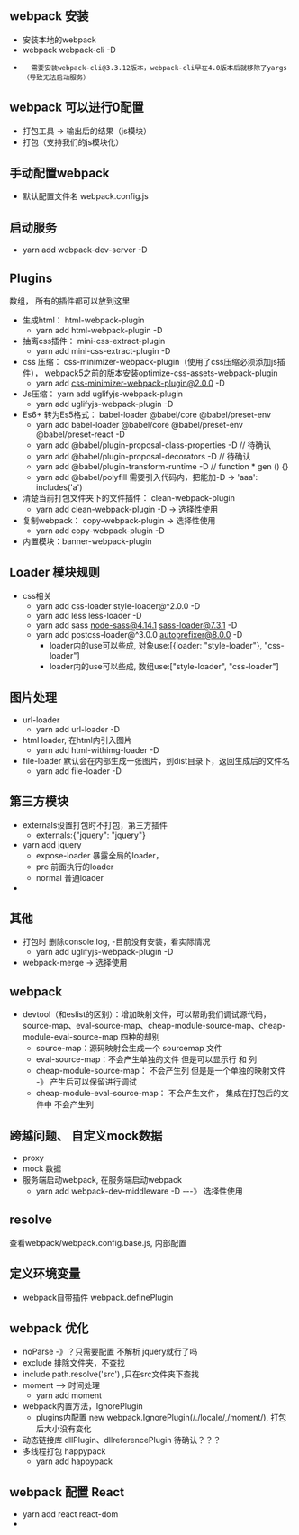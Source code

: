 ## webpack 安装
-   安装本地的webpack
-   webpack webpack-cli -D
-       需要安装webpack-cli@3.3.12版本，webpack-cli早在4.0版本后就移除了yargs（导致无法启动服务）

## webpack 可以进行0配置
-   打包工具 -> 输出后的结果（js模块）
-   打包（支持我们的js模块化）

## 手动配置webpack
-   默认配置文件名 webpack.config.js

##  启动服务
-   yarn add webpack-dev-server -D

## Plugins
数组， 所有的插件都可以放到这里
-   生成html： html-webpack-plugin
    -   yarn add html-webpack-plugin -D
-   抽离css插件： mini-css-extract-plugin
    -   yarn add mini-css-extract-plugin -D
-   css 压缩： css-minimizer-webpack-plugin（使用了css压缩必须添加js插件）， webpack5之前的版本安装optimize-css-assets-webpack-plugin
    -   yarn add css-minimizer-webpack-plugin@2.0.0 -D
-   Js压缩： yarn add uglifyjs-webpack-plugin
    -   yarn add uglifyjs-webpack-plugin -D
-   Es6+ 转为Es5格式： babel-loader @babel/core @babel/preset-env
    -   yarn add babel-loader @babel/core @babel/preset-env @babel/preset-react -D
    -   yarn add @babel/plugin-proposal-class-properties -D // 待确认
    -   yarn add @babel/plugin-proposal-decorators -D // 待确认
    -   yarn add @babel/plugin-transform-runtime -D  // function * gen () {}
    -   yarn add @babel/polyfill  需要引入代码内，把能加-D -> 'aaa': includes('a')
-   清楚当前打包文件夹下的文件插件： clean-webpack-plugin
    -   yarn add clean-webpack-plugin -D -> 选择性使用
-   复制webpack：  copy-webpack-plugin  -> 选择性使用
    -   yarn add copy-webpack-plugin -D
-   内置模块：banner-webpack-plugin 

## Loader 模块规则
-   css相关
    -   yarn add css-loader style-loader@^2.0.0 -D
    -   yarn add less less-loader -D
    -   yarn add sass node-sass@4.14.1 sass-loader@7.3.1 -D
    -   yarn add postcss-loader@^3.0.0 autoprefixer@8.0.0 -D
        -   loader内的use可以些成, 对象use:[{loader: "style-loader"}, "css-loader"]
        -   loader内的use可以些成, 数组use:["style-loader", "css-loader"] 

## 图片处理 
-   url-loader
    -   yarn add url-loader -D
-   html loader, 在html内引入图片
    -   yarn add html-withimg-loader -D
-   file-loader 默认会在内部生成一张图片，到dist目录下，返回生成后的文件名
    -   yarn add file-loader -D

## 第三方模块
-   externals设置打包时不打包，第三方插件
    -   externals:{"jquery": "jquery"}
-   yarn add jquery
    -   expose-loader 暴露全局的loader， 
    -   pre 前面执行的loader
    -   normal 普通loader
-       

## 其他
-   打包时 删除console.log,  -目前没有安装，看实际情况
    -   yarn add uglifyjs-webpack-plugin -D
-   webpack-merge -> 选择使用

## webpack
-   devtool（和eslist的区别）：增加映射文件，可以帮助我们调试源代码， source-map、eval-source-map、cheap-module-source-map、cheap-module-eval-source-map 四种的却别
    -   source-map：源码映射会生成一个 sourcemap 文件   
    -   eval-source-map：不会产生单独的文件 但是可以显示行 和 列  
    -   cheap-module-source-map： 不会产生列 但是是一个单独的映射文件 -》 产生后可以保留进行调试
    -   cheap-module-eval-source-map： 不会产生文件， 集成在打包后的文件中 不会产生列


## 跨越问题、 自定义mock数据
-   proxy
-   mock 数据
-   服务端启动webpack, 在服务端启动webpack
    -   yarn add webpack-dev-middleware -D ---》 选择性使用

## resolve
查看webpack/webpack.config.base.js, 内部配置

## 定义环境变量
-    webpack自带插件  webpack.definePlugin

## webpack 优化
-   noParse   -》？只需要配置 不解析 jquery就行了吗
-   exclude 排除文件夹，不查找
-   include path.resolve('src') ,只在src文件夹下查找
-   moment --> 时间处理 
    -   yarn add moment
-   webpack内置方法，IgnorePlugin
    -   plugins内配置 new webpack.IgnorePlugin(/\.\/locale/,/moment/), 打包后大小没有变化
-   动态链接库 dllPlugin、dllreferencePlugin 待确认？？？
-   多线程打包 happypack
    -   yarn add happypack

## webpack 配置 React
-   yarn add react react-dom
-   